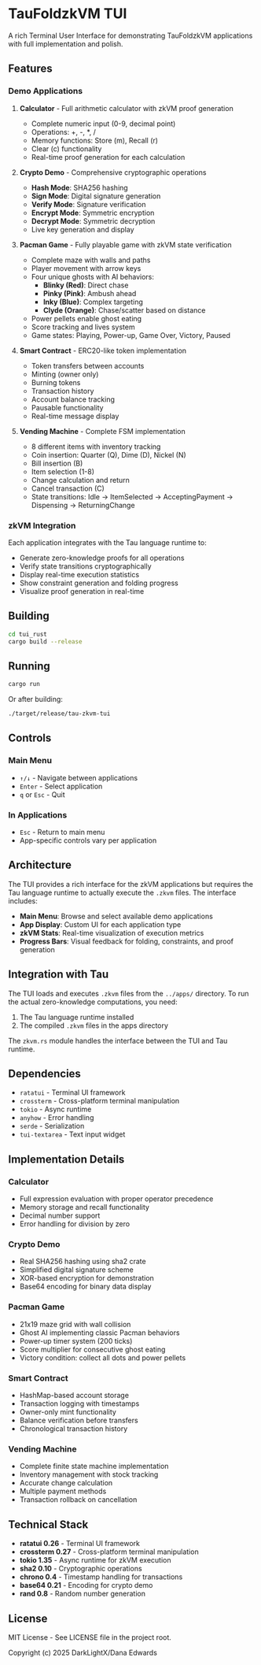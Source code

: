 # TauFoldzkVM TUI

A rich Terminal User Interface for demonstrating TauFoldzkVM applications with full implementation and polish.

## Features

### Demo Applications

1. **Calculator** - Full arithmetic calculator with zkVM proof generation
   - Complete numeric input (0-9, decimal point)
   - Operations: +, -, *, /
   - Memory functions: Store (m), Recall (r)
   - Clear (c) functionality
   - Real-time proof generation for each calculation

2. **Crypto Demo** - Comprehensive cryptographic operations
   - **Hash Mode**: SHA256 hashing
   - **Sign Mode**: Digital signature generation
   - **Verify Mode**: Signature verification
   - **Encrypt Mode**: Symmetric encryption
   - **Decrypt Mode**: Symmetric decryption
   - Live key generation and display

3. **Pacman Game** - Fully playable game with zkVM state verification
   - Complete maze with walls and paths
   - Player movement with arrow keys
   - Four unique ghosts with AI behaviors:
     - **Blinky (Red)**: Direct chase
     - **Pinky (Pink)**: Ambush ahead
     - **Inky (Blue)**: Complex targeting
     - **Clyde (Orange)**: Chase/scatter based on distance
   - Power pellets enable ghost eating
   - Score tracking and lives system
   - Game states: Playing, Power-up, Game Over, Victory, Paused

4. **Smart Contract** - ERC20-like token implementation
   - Token transfers between accounts
   - Minting (owner only)
   - Burning tokens
   - Transaction history
   - Account balance tracking
   - Pausable functionality
   - Real-time message display

5. **Vending Machine** - Complete FSM implementation
   - 8 different items with inventory tracking
   - Coin insertion: Quarter (Q), Dime (D), Nickel (N)
   - Bill insertion (B)
   - Item selection (1-8)
   - Change calculation and return
   - Cancel transaction (C)
   - State transitions: Idle → ItemSelected → AcceptingPayment → Dispensing → ReturningChange

### zkVM Integration

Each application integrates with the Tau language runtime to:
- Generate zero-knowledge proofs for all operations
- Verify state transitions cryptographically
- Display real-time execution statistics
- Show constraint generation and folding progress
- Visualize proof generation in real-time

## Building

```bash
cd tui_rust
cargo build --release
```

## Running

```bash
cargo run
```

Or after building:
```bash
./target/release/tau-zkvm-tui
```

## Controls

### Main Menu
- `↑/↓` - Navigate between applications
- `Enter` - Select application
- `q` or `Esc` - Quit

### In Applications
- `Esc` - Return to main menu
- App-specific controls vary per application

## Architecture

The TUI provides a rich interface for the zkVM applications but requires the Tau language runtime to actually execute the `.zkvm` files. The interface includes:

- **Main Menu**: Browse and select available demo applications
- **App Display**: Custom UI for each application type
- **zkVM Stats**: Real-time visualization of execution metrics
- **Progress Bars**: Visual feedback for folding, constraints, and proof generation

## Integration with Tau

The TUI loads and executes `.zkvm` files from the `../apps/` directory. To run the actual zero-knowledge computations, you need:

1. The Tau language runtime installed
2. The compiled `.zkvm` files in the apps directory

The `zkvm.rs` module handles the interface between the TUI and Tau runtime.

## Dependencies

- `ratatui` - Terminal UI framework
- `crossterm` - Cross-platform terminal manipulation
- `tokio` - Async runtime
- `anyhow` - Error handling
- `serde` - Serialization
- `tui-textarea` - Text input widget

## Implementation Details

### Calculator
- Full expression evaluation with proper operator precedence
- Memory storage and recall functionality
- Decimal number support
- Error handling for division by zero

### Crypto Demo
- Real SHA256 hashing using sha2 crate
- Simplified digital signature scheme
- XOR-based encryption for demonstration
- Base64 encoding for binary data display

### Pacman Game
- 21x19 maze grid with wall collision
- Ghost AI implementing classic Pacman behaviors
- Power-up timer system (200 ticks)
- Score multiplier for consecutive ghost eating
- Victory condition: collect all dots and power pellets

### Smart Contract
- HashMap-based account storage
- Transaction logging with timestamps
- Owner-only mint functionality
- Balance verification before transfers
- Chronological transaction history

### Vending Machine
- Complete finite state machine implementation
- Inventory management with stock tracking
- Accurate change calculation
- Multiple payment methods
- Transaction rollback on cancellation

## Technical Stack

- **ratatui 0.26** - Terminal UI framework
- **crossterm 0.27** - Cross-platform terminal manipulation
- **tokio 1.35** - Async runtime for zkVM execution
- **sha2 0.10** - Cryptographic operations
- **chrono 0.4** - Timestamp handling for transactions
- **base64 0.21** - Encoding for crypto demo
- **rand 0.8** - Random number generation

## License

MIT License - See LICENSE file in the project root.

Copyright (c) 2025 DarkLightX/Dana Edwards